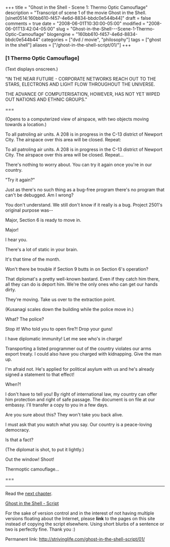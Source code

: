 +++
title = "Ghost in the Shell - Scene 1: Thermo Optic Camouflage"
description = "Transcript of scene 1 of the movie Ghost in the Shell. [slnet0514:160bb610-f457-4e6d-8834-bbdc0e544b44]"
draft = false
comments = true
date = "2008-06-01T10:30:00-05:00"
modified = "2008-06-01T13:42:04-05:00"
slug = "Ghost-in-the-Shell---Scene-1-Thermo-Optic-Camouflage"
blogengine = "160bb610-f457-4e6d-8834-bbdc0e544b44"
categories = ["dvd / movie", "philosophy"]
tags = ["ghost in the shell"]
aliases = ["/ghost-in-the-shell-script/01/"]
+++

<h3>[1 Thermo Optic Camouflage]&nbsp;</h3>
<p>
(Text displays onscreen.)&nbsp; 
</p>
<p>
&quot;IN THE NEAR FUTURE - CORPORATE NETWORKS REACH OUT TO THE STARS, ELECTRONS AND LIGHT FLOW THROUGHOUT THE UNIVERSE. 
</p>
<p>
THE ADVANCE OF COMPUTERISATION, HOWEVER, HAS NOT YET WIPED OUT NATIONS AND ETHNIC GROUPS.&quot; 
</p>
<p>
=== 
</p>
<p>
(Opens to a computerized view of airspace, with two objects moving towards a location.)&nbsp; 
</p>
<p>
To all patroling air units. A 208 is in progress in the C-13 district of Newport City. The airspace over this area will be closed. Repeat: 
</p>
<p>
To all patroling air units. A 208 is in progress in the C-13 district of Newport City. The airspace over this area will be closed. Repeat... 
</p>
<p>
There&#39;s nothing to worry about. You can try it again once you&#39;re in our country. 
</p>
<p>
&quot;Try it again?&quot; 
</p>
<p>
Just as there&#39;s no such thing as a bug-free program there&#39;s no program that can&#39;t be debugged. Am I wrong? 
</p>
<p>
You don&#39;t understand. We still don&#39;t know if it really is a bug. Project 2501&#39;s original purpose was-- 
</p>
<p>
Major, Section 6 is ready to move in. 
</p>
<p>
Major! 
</p>
<p>
I hear you. 
</p>
<p>
There&#39;s a lot of static in your brain. 
</p>
<p>
It&#39;s that time of the month. 
</p>
<p>
Won&#39;t there be trouble if Section 9 butts in on Section 6&#39;s operation? 
</p>
<p>
That diplomat&#39;s a pretty well-known bastard. Even if they catch him there, all they can do is deport him. We&#39;re the only ones who can get our hands dirty. 
</p>
<p>
They&#39;re moving. Take us over to the extraction point. 
</p>
<p>
(Kusanagi scales down the building while the police move in.) 
</p>
<p>
What? The police? 
</p>
<p>
Stop it! Who told you to open fire?! Drop your guns! 
</p>
<p>
I have diplomatic immunity! Let me see who&#39;s in charge! 
</p>
<p>
Transporting a listed programmer out of the country violates our arms export treaty. I could also have you charged with kidnapping. Give the man up. 
</p>
<p>
I&#39;m afraid not. He&#39;s applied for political asylum with us and he&#39;s already signed a statement to that effect! 
</p>
<p>
When?! 
</p>
<p>
I don&#39;t have to tell you! By right of international law, my country can offer him protection and right of safe passage. The document is on file at our embassy. I&#39;ll transfer a copy to you in a few days. 
</p>
<p>
Are you sure about this? They won&#39;t take you back alive. 
</p>
<p>
I must ask that you watch what you say. Our country is a peace-loving democracy. 
</p>
<p>
Is that a fact? 
</p>
<p>
(The diplomat is shot, to put it lightly.) 
</p>
<p>
Out the window! Shoot! 
</p>
<p>
Thermoptic camouflage... 
</p>
<p>
=== 
</p>
<hr />
<p>
Read the <a href="http://strivinglife.com/ghost-in-the-shell-script/02/">next chapter</a>. 
</p>
<p>
<a href="http://strivinglife.com/ghost-in-the-shell-script/">Ghost in the Shell - Script</a> 
</p>
<div class="tip">
<p>
For the sake of version control and in the interest of not having multiple versions floating about the Internet, please <strong>link</strong> to the pages on this site instead of copying the script elsewhere. Using short blurbs of a sentence or two is perfectly fine. Thank you :) 
</p>
<p>
Permanent link: <a href="http://strivinglife.com/ghost-in-the-shell-script/01/">http://strivinglife.com/ghost-in-the-shell-script/01/</a> 
</p>
</div>

